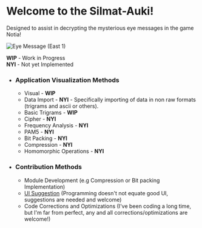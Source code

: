 # Welcome to the Silmat-Auki!
Designed to assist in decrypting the mysterious eye messages in the game Notia!

![Eye Message (East 1)](https://github.com/Muddykat-tech/Silmat-Auki/assets/17131200/1bc03f89-55ba-47f0-b62e-19ce9d741048)

**WIP** - Work in Progress<br>
**NYI** - Not yet Implemented
* ### Application Visualization Methods
   * Visual - **WIP**
   * Data Import - **NYI** - Specifically importing of data in non raw formats (trigrams and ascii or others).
   * Basic Trigrams - **WIP**
   * Cipher - **NYI**
   * Frequency Analysis - **NYI**
   * PAM5 - **NYI**
   * Bit Packing - **NYI**
   * Compression - **NYI**
   * Homomorphic Operations - **NYI**
* ### Contribution Methods
   * Module Development (e.g Compression or Bit packing Implementation)
   * [UI Suggestion](https://github.com/Muddykat-tech/Silmat-Auki/wiki/UI-Suggestions) (Programming doesn't not equate good UI, suggestions are needed and welcome)
   * Code Corrections and Optimizations (I've been coding a long time, but I'm far from perfect, any and all corrections/optimizations are welcome!)
